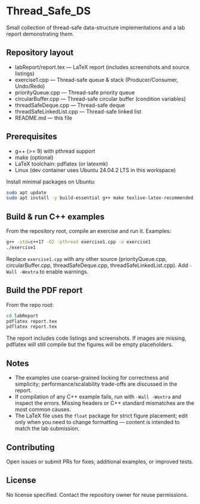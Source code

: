 # Thread_Safe_DS

Small collection of thread-safe data-structure implementations and a lab report demonstrating them.

## Repository layout
- labReport/report.tex         — LaTeX report (includes screenshots and source listings)
- exercise1.cpp               — Thread-safe queue & stack (Producer/Consumer, Undo/Redo)
- priorityQueue.cpp           — Thread-safe priority queue
- circularBuffer.cpp          — Thread-safe circular buffer (condition variables)
- threadSafeDeque.cpp         — Thread-safe deque
- threadSafeLinkedList.cpp    — Thread-safe linked list
- README.md                   — this file

## Prerequisites
- g++ (>= 9) with pthread support
- make (optional)
- LaTeX toolchain: pdflatex (or latexmk)
- Linux (dev container uses Ubuntu 24.04.2 LTS in this workspace)

Install minimal packages on Ubuntu:
```bash
sudo apt update
sudo apt install -y build-essential g++ make texlive-latex-recommended texlive-latex-extra texlive-fonts-recommended
```

## Build & run C++ examples
From the repository root, compile an exercise and run it. Examples:
```bash
g++ -std=c++17 -O2 -pthread exercise1.cpp -o exercise1
./exercise1
```
Replace `exercise1.cpp` with any other source (priorityQueue.cpp, circularBuffer.cpp, threadSafeDeque.cpp, threadSafeLinkedList.cpp). Add `-Wall -Wextra` to enable warnings.

## Build the PDF report
From the repo root:
```bash
cd labReport
pdflatex report.tex
pdflatex report.tex
```
The report includes code listings and screenshots. If images are missing, pdflatex will still compile but the figures will be empty placeholders.

## Notes
- The examples use coarse-grained locking for correctness and simplicity; performance/scalability trade-offs are discussed in the report.
- If compilation of any C++ example fails, run with `-Wall -Wextra` and inspect the errors. Missing headers or C++ standard mismatches are the most common causes.
- The LaTeX file uses the `float` package for strict figure placement; edit only when you need to change formatting — content is intended to match the lab submission.

## Contributing
Open issues or submit PRs for fixes, additional examples, or improved tests.

## License
No license specified. Contact the repository owner for reuse permissions.